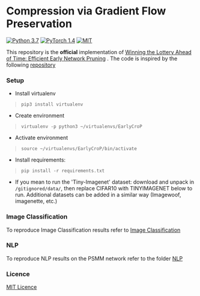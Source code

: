 
# Compression via Gradient Flow Preservation

[![Python 3.7](https://img.shields.io/badge/Python-3.7-3776AB.svg?logo=python)](https://www.python.org/) [![PyTorch 1.4](https://img.shields.io/badge/PyTorch-1.4-EE4C2C.svg?logo=pytorch)](https://pytorch.org/docs/1.4.0/) [![MIT](https://img.shields.io/badge/License-MIT-3DA639.svg?logo=open-source-initiative)](LICENSE)

This repository is the **official** implementation of [Winning the Lottery Ahead of Time: Efficient Early Network Pruning](https://arxiv.org/abs/2206.10451) . The code is inspired by the following [repository](https://github.com/StijnVerdenius/SNIP-it)

### Setup

- Install virtualenv

> `pip3 install virtualenv`

- Create environment

> `virtualenv -p python3 ~/virtualenvs/EarlyCroP`

- Activate environment

> `source ~/virtualenvs/EarlyCroP/bin/activate`

- Install requirements:

> `pip install -r requirements.txt`

- If you mean to run the 'Tiny-Imagenet' dataset: download and unpack in `/gitignored/data/`, then replace CIFAR10 with TINYIMAGENET below to run. Additional datasets can be added in a similar way (Imagewoof, imagenette, etc.)

### Image Classification
To reproduce Image Classification results refer to [Image Classification](https://github.com/johnrachwan123/Early-Cropression-via-Gradient-Flow-Preservation/tree/main/Image%20Classification)

### NLP
To reproduce NLP results on the PSMM network refer to the folder [NLP](NLP)

### Licence

[MIT Licence](LICENSE) 
